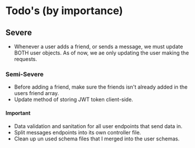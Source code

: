 # Todo's (by importance)

## Severe

- Whenever a user adds a friend, or sends a message, we must update BOTH user objects. As of now, we ae only updating the user making the requests.

### Semi-Severe

- Before adding a friend, make sure the friends isn't already added in the users friend array.
- Update method of storing JWT token client-side.

#### Important

- Data validation and sanitation for all user endpoints that send data in.
- Split messages endpoints into its own controller file.
- Clean up un used schema files that I merged into the user schemas.
